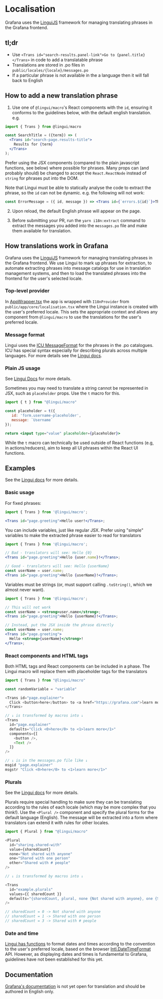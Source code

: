 # Localisation

Grafana uses the [LinguiJS](https://github.com/lingui/js-lingui) framework for managing translating phrases in the Grafana frontend.

## tl;dr

- Use `<Trans id="search-results.panel-link">Go to {panel.title}</Trans>` in code to add a translatable phrase
- Translations are stored in .po files in `public/locales/{locale}/messages.po`
- If a particular phrase is not available in the a language then it will fall back to English

## How to add a new translation phrase

1. Use one of `@lingui/macro`'s React components with the `id`, ensuring it conforms to the guidelines below, with the default english translation. e.g.

```jsx
import { Trans } from @lingui/macro

const SearchTitle = ({term}) => (
  <Trans id="search-page.results-title">
    Results for {term}
  </Trans>
);
```

Prefer using the JSX components (compared to the plain javascript functions, see below) where possible for phrases. Many props can (and probably should) be changed to accept the `React.ReactNode` instead of `string` for phrases put into the DOM.

Note that Lingui must be able to statically analyse the code to extract the phrase, so the `id` can not be dynamic. e.g. the following will not work:

```jsx
const ErrorMessage = ({ id, message }) => <Trans id={`errors.${id}`}>There was an error: {message}</Trans>;
```

2. Upon reload, the default English phrase will appear on the page.

3. Before submitting your PR, run the `yarn i18n:extract` command to extract the messages you added into the `messages.po` file and make them available for translation.

## How translations work in Grafana

Grafana uses the [LinguiJS](https://github.com/lingui/js-lingui) framework for managing translating phrases in the Grafana frontend. We use Lingui to mark up phrases for extraction, to automate extracting phrases into message catalogs for use in translation management systems, and then to load the translated phrases into the frontend for the user's selected locale.

### Top-level provider

In [AppWrapper.tsx](/public/app/AppWrapper.tsx) the app is wrapped with `I18nProvider` from `public/app/core/localisation.tsx` where the Lingui instance is created with the user's preferred locale. This sets the appropriate context and allows any component from `@lingui/macro` to use the translations for the user's preferred locale.

### Message format

Lingui uses the [ICU MessageFormat](https://unicode-org.github.io/icu/userguide/format_parse/messages/) for the phrases in the .po catalogues. ICU has special syntax especially for describing plurals across multiple languages. For more details see the [Lingui docs](https://lingui.js.org/ref/message-format.html).

### Plain JS usage

See [Lingui Docs](https://lingui.js.org/ref/macro.html#t) for more details.

Sometimes you may need to translate a string cannot be represented in JSX, such as `placeholder` props. Use the `t` macro for this.

```jsx
import { t } from "@lingui/macro"

const placeholder = t({
   id: 'form.username-placeholder',
   message: `Username`
});

return <input type="value" placeholder={placeholder}>
```

While the `t` macro can technically be used outside of React functions (e.g, in actions/reducers), aim to keep all UI phrases within the React UI functions.

## Examples

See the [Lingui docs](https://lingui.js.org/ref/macro.html#usage) for more details.

### Basic usage

For fixed phrases:

```jsx
import { Trans } from '@lingui/macro';

<Trans id="page.greeting">Hello user!</Trans>;
```

You can include variables, just like regular JSX. Prefer using "simple" variables to make the extracted phrase easier to read for translators

```jsx
import { Trans } from '@lingui/macro';

// Bad - translators will see: Hello {0}
<Trans id="page.greeting">Hello {user.name}!</Trans>;

// Good - translators will see: Hello {userName}
const userName = user.name;
<Trans id="page.greeting">Hello {userName}!</Trans>;
```

Variables must be strings (or, must support calling `.toString()`, which we almost never want).

```jsx
import { Trans } from '@lingui/macro';

// This will not work
const userName = <strong>user.name</strong>;
<Trans id="page.greeting">Hello {userName}!</Trans>;

// Instead, put the JSX inside the phrase directly
const userName = user.name;
<Trans id="page.greeting">
  Hello <strong>{userName}</strong>!
</Trans>;
```

### React components and HTML tags

Both HTML tags and React components can be included in a phase. The Lingui macro will replace them with placeholder tags for the translators

```js
import { Trans } from "@lingui/macro"

const randomVariable = "variable"

<Trans id="page.explainer">
  Click <button>here</button> to <a href="https://grafana.com">learn more.</a>
</Trans>

// ↓ is transformed by macros into ↓
<Trans
  id="page.explainer"
  defaults="Click <0>here</0> to <1>learn more</1>"
  components={[
    <button />,
    <Text />
  ]}
/>

// ↓ is in the messages.po file like ↓
msgid "page.explainer"
msgstr "Click <0>here</0> to <1>learn more</1>"
```

### Plurals

See the [Lingui docs](https://lingui.js.org/ref/macro.html#id1) for more details.

Plurals require special handling to make sure they can be translating according to the rules of each locale (which may be more complex that you think!). Use the `<Plural />` component and specify the plural forms for the default language (English). The message will be extracted into a form where translators can extend it with rules for other locales.

```js
import { Plural } from "@lingui/macro"

<Plural
  id="sharing.shared-with"
  value={sharedCount}
  none="Not shared with anyone"
  one="Shared with one person"
  other="Shared with # people"
/>

// ↓ is transformed by macros into ↓

<Trans
  id="example.plurals"
  values={{ sharedCount }}
  defaults="{sharedCount, plural, none {Not shared with anyone}, one {Shared with one person}, other {Shared with # people}"
/>

// sharedCount = 0 -> Not shared with anyone
// sharedCount = 1 -> Shared with one person
// sharedCount = 3 -> Shared with # people
```

### Date and time

[Lingui has functions](https://lingui.js.org/ref/core.html#I18n.date) to format dates and times according to the convention to the user's preferred locale, based on the browser [Intl.DateTimeFormat](https://developer.mozilla.org/en-US/docs/Web/JavaScript/Reference/Global_Objects/Intl/DateTimeFormat) API. However, as displaying dates and times is fundamental to Grafana, guidelines have not been established for this yet.

## Documentation

[Grafana's documentation](https://grafana.com/docs/grafana/latest/) is not yet open for translation and should be authored in English only.
